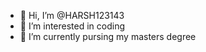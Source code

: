 - 👋 Hi, I’m @HARSH123143
- 👀 I’m interested in coding 
- 🌱 I’m currently pursing my masters degree

  

<!---
HARSH123143/HARSH123143 is a ✨ special ✨ repository because its `README.md` (this file) appears on your GitHub profile.
You can click the Preview link to take a look at your changes.
--->
